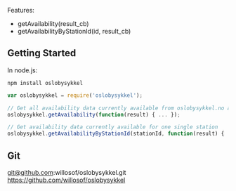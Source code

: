 Features:
* getAvailability(result_cb)
* getAvailabilityByStationId(id, result_cb)

## Getting Started

In node.js:

```
npm install oslobysykkel
```

```javascript
var oslobysykkel = require('oslobysykkel');

// Get all availability data currently available from oslobysykkel.no api
oslobysykkel.getAvailability(function(result) { ... });

// Get availability data currently available for one single station
oslobysykkel.getAvailabilityByStationId(stationId, function(result) { ... });
```

## Git
git@github.com:willosof/oslobysykkel.git
https://github.com/willosof/oslobysykkel
